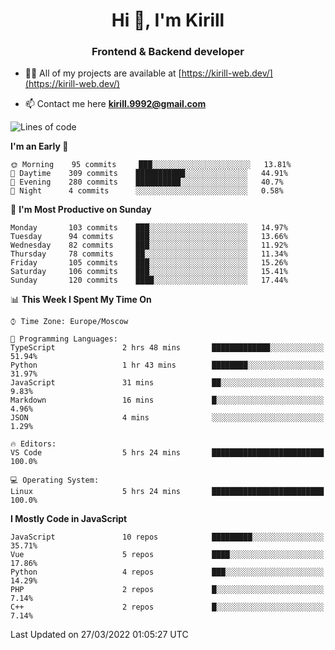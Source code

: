 <h1 align="center">Hi 👋, I'm Kirill</h1>
<h3 align="center">Frontend & Backend developer</h3>

- 👨‍💻 All of my projects are available at [https://kirill-web.dev/](https://kirill-web.dev/)

- 📫 Contact me here **kirill.9992@gmail.com**











<!--START_SECTION:waka-->
![Lines of code](https://img.shields.io/badge/From%20Hello%20World%20I%27ve%20Written-473%20Thousand%20lines%20of%20code-blue)

**I'm an Early 🐤** 

```text
🌞 Morning    95 commits     ███░░░░░░░░░░░░░░░░░░░░░░   13.81% 
🌆 Daytime    309 commits    ███████████░░░░░░░░░░░░░░   44.91% 
🌃 Evening    280 commits    ██████████░░░░░░░░░░░░░░░   40.7% 
🌙 Night      4 commits      ░░░░░░░░░░░░░░░░░░░░░░░░░   0.58%

```
📅 **I'm Most Productive on Sunday** 

```text
Monday       103 commits    ███░░░░░░░░░░░░░░░░░░░░░░   14.97% 
Tuesday      94 commits     ███░░░░░░░░░░░░░░░░░░░░░░   13.66% 
Wednesday    82 commits     ███░░░░░░░░░░░░░░░░░░░░░░   11.92% 
Thursday     78 commits     ██░░░░░░░░░░░░░░░░░░░░░░░   11.34% 
Friday       105 commits    ███░░░░░░░░░░░░░░░░░░░░░░   15.26% 
Saturday     106 commits    ███░░░░░░░░░░░░░░░░░░░░░░   15.41% 
Sunday       120 commits    ████░░░░░░░░░░░░░░░░░░░░░   17.44%

```


📊 **This Week I Spent My Time On** 

```text
⌚︎ Time Zone: Europe/Moscow

💬 Programming Languages: 
TypeScript               2 hrs 48 mins       █████████████░░░░░░░░░░░░   51.94% 
Python                   1 hr 43 mins        ████████░░░░░░░░░░░░░░░░░   31.97% 
JavaScript               31 mins             ██░░░░░░░░░░░░░░░░░░░░░░░   9.83% 
Markdown                 16 mins             █░░░░░░░░░░░░░░░░░░░░░░░░   4.96% 
JSON                     4 mins              ░░░░░░░░░░░░░░░░░░░░░░░░░   1.29%

🔥 Editors: 
VS Code                  5 hrs 24 mins       █████████████████████████   100.0%

💻 Operating System: 
Linux                    5 hrs 24 mins       █████████████████████████   100.0%

```

**I Mostly Code in JavaScript** 

```text
JavaScript               10 repos            █████████░░░░░░░░░░░░░░░░   35.71% 
Vue                      5 repos             ████░░░░░░░░░░░░░░░░░░░░░   17.86% 
Python                   4 repos             ███░░░░░░░░░░░░░░░░░░░░░░   14.29% 
PHP                      2 repos             █░░░░░░░░░░░░░░░░░░░░░░░░   7.14% 
C++                      2 repos             █░░░░░░░░░░░░░░░░░░░░░░░░   7.14%

```



 Last Updated on 27/03/2022 01:05:27 UTC
<!--END_SECTION:waka-->
